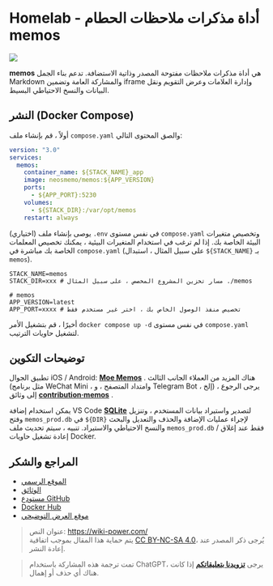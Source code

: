 # Homelab - أداة مذكرات ملاحظات الحطام memos

![](https://img.wiki-power.com/d/wiki-media/img/202304111548420.png)

**memos** هي أداة مذكرات ملاحظات مفتوحة المصدر وذاتية الاستضافة. تدعم بناء الجمل Markdown والمشاركة العامة وتضمين iframe وإدارة العلامات وعرض التقويم ونقل البيانات والنسخ الاحتياطي البسيط.

## النشر (Docker Compose)

أولاً ، قم بإنشاء ملف `compose.yaml` والصق المحتوى التالي:

```yaml title="compose.yaml"
version: "3.0"
services:
  memos:
    container_name: ${STACK_NAME}_app
    image: neosmemo/memos:${APP_VERSION}
    ports:
      - ${APP_PORT}:5230
    volumes:
      - ${STACK_DIR}:/var/opt/memos
    restart: always
```

(اختياري) يوصى بإنشاء ملف `.env` في نفس مستوى `compose.yaml` وتخصيص متغيرات البيئة الخاصة بك. إذا لم ترغب في استخدام المتغيرات البيئية ، يمكنك تخصيص المعلمات الخاصة بك مباشرة في `compose.yaml` (على سبيل المثال ، استبدال `${STACK_NAME}` بـ `memos`).

```dotenv title=".env"
STACK_NAME=memos
STACK_DIR=xxx # مسار تخزين المشروع المخصص ، على سبيل المثال ./memos

# memos
APP_VERSION=latest
APP_PORT=xxxx # تخصيص منفذ الوصول الخاص بك ، اختر غير مستخدم فقط
```

أخيرًا ، قم بتشغيل الأمر `docker compose up -d` في نفس مستوى `compose.yaml` لتشغيل حاويات الترتيب.

## توضيحات التكوين

تطبيق الجوال iOS / Android: [**Moe Memos**](https://memos.moe/) . هناك المزيد من العملاء الجانب الثالث (مثل برنامج WeChat Mini ، وامتداد المتصفح ، و Telegram Bot ، إلخ) ، يرجى الرجوع إلى وثائق [**contribution·memos**](https://github.com/usememos/memos#contribution) .

يمكن استخدام إضافة VS Code [**SQLite**](https://marketplace.visualstudio.com/items?itemName=alexcvzz.vscode-sqlite) لتصدير واستيراد بيانات المستخدم ، وتنزيل وفتح `memos_prod.db` في `${DIR}` لإجراء عمليات الإضافة والحذف والتعديل والبحث والنسخ الاحتياطي والاستيراد. تنبيه ، سيتم تحديث ملف `memos_prod.db` فقط عند إغلاق / إعادة تشغيل حاويات Docker.

## المراجع والشكر

- [الموقع الرسمي](https://usememos.com/)
- [الوثائق](https://usememos.com/docs/install#docker-compose)
- [مستودع GitHub](https://github.com/usememos/memos)
- [Docker Hub](https://hub.docker.com/r/neosmemo/memos)
- [موقع العرض التوضيحي](https://demo.usememos.com/)

> عنوان النص: <https://wiki-power.com/>  
> يتم حماية هذا المقال بموجب اتفاقية [CC BY-NC-SA 4.0](https://creativecommons.org/licenses/by/4.0/deed.zh)، يُرجى ذكر المصدر عند إعادة النشر.

> تمت ترجمة هذه المشاركة باستخدام ChatGPT، يرجى [**تزويدنا بتعليقاتكم**](https://github.com/linyuxuanlin/Wiki_MkDocs/issues/new) إذا كانت هناك أي حذف أو إهمال.
